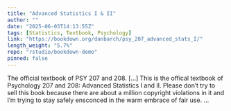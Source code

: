 ```yaml
---
title: "Advanced Statistics I & II"
author: ""
date: "2025-06-03T14:13:55Z"
tags: [Statistics, Textbook, Psychology]
link: "https://bookdown.org/danbarch/psy_207_advanced_stats_I/"
length_weight: "5.7%"
repo: "rstudio/bookdown-demo"
pinned: false
---
```


The official textbook of PSY 207 and 208. [...] This is the offical textbook of Psychology 207 and 208: Advanced Statistics I and II. Please don’t try to sell this book because there are about a million copyright violations in it and I’m trying to stay safely ensconced in the warm embrace of fair use. ...
